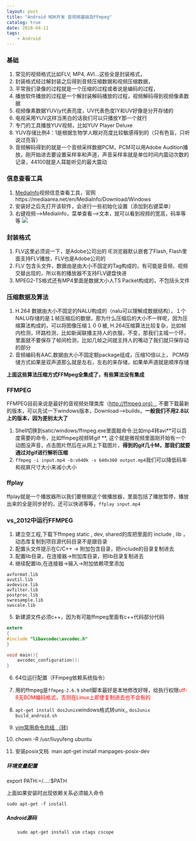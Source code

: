 ```yaml
---
layout: post
title: "Android NDK开发 音视频基础及FFmpeg"
catalog: true 
date: 2018-04-11
tags: 
    - Android
---
```


### 基础

1. 常见的视频格式比如FLV, MP4, AVI...这些全是封装格式，
2. 封装格式经过解封装之后得到音频压缩数据和视频压缩数据，
3. 平常我们录像的过程就是一个压缩的过程或者说是编码的过程，
4. 播放软件播放的过程是一个解封装解码播放的过程，视频解码得到视频像素数据
5. 视频像素数据YUV(y代表亮度，UV代表色度)Y和UV好像是分开存储的
6. 电视采用YUV这样当黑白的话我们可以只播放Y那一个就行
7. 专门的工具播放YUV视频，比如YUV Player Deluxe
8. YUV存储比例4：1是根据生物学人眼对亮度比较敏感得到的（只有色盲，只听说过亮盲）
7. 音频解码得到的就是一个音频采样数据PCM，PCM可以用Adobe Audition播放，刚开始进去要设置采样率和声道，声音采样率就是单位时间内震动次数的记录，44100就是人耳能听见的最大震动<!-- more -->

### 信息查看工具

1. [MediaInfo](https://mediaarea.net/en/MediaInfo/Download/Windows)视频信息查看工具，官网https://mediaarea.net/en/MediaInfo/Download/Windows
2. 安装好之后先打开该软件，会进行一些初始化设置（添加到右键菜单）
3. 右键视频——>MediaInfo，菜单查看——>文本，就可以看到视频的宽高，码率等等
![](http://140.143.64.135:18410/uploads/article/20180417/5ad5b74a81c0a.png)

### 封装格式

1. FLV这里必须说一下，是Adobe公司出的 IE浏览器默认嵌套了Flash, Flash里面支持FLV播放，FLV也是Adobe公司的
2. FLV 包含头文件，数据由是由大小不固定的Tag构成的，有可能是音频，视频交替出现的，所以有的播放器不支持FLV键盘快进
3. MPEG2-TS格式还有MP4里面是数据大小人TS Packet构成的，不包括头文件

### 压缩数据及算法

1. H.264 数据由大小不固定的NALU构成的（nalu可以理解成数据结构），１个NALU存储的是１帧压缩后的数据，那为什么压缩后的大小不一样呢，因为压缩算法构成的，可以将图像压缩１００被, H.264压缩算法比较复杂，比如帧内检测，环路检测，比如新闻联播主持人的衣服，不变，那我们主城一个环，里面就不要保存了帧间检测，比如几帧之间就主持人的嘴动了我们就只保存动的部分
2. 音频编码有AAC,数据由大小不固定额package组成，压缩10倍以上， PCM存储方式如果是双声道那么就是左右，左右的来存储，如果单声道就是顺序存储

**上面这些算法压缩方式FFMpeg全集成了，有些算法没有集成**

### FFMPEG

FFMPEG目前来说是最好的音视频处理类库（http://ffmpeg.org）, 不要下载最新的版本，可以先试一下windows版本，Download——>builds，**一般我们不用2.8以上的版本，因为差别太大了**

1. Shell切换到satic/windows/ffmpeg.exe里面敲命令:比如mp4转avi**可以百度需要的命令，比如ffmpeg视频转gif **, 这个就是微视频里面刚开始有一个动图没声音，点击图片然后在从网上下载图片，**得到的gif几十M，那我们就要通过对gif进行解析压缩**
2. `ffmpeg -i input.mp4 -b:v640k -s 640x360 output.mp4`我们可以降低码率和视屏尺寸大小来减小大小

### ffplay

ffplay就是一个播放器所以我们要根据这个做播放器，里面包括了播放暂停，播放出来的全是同步好的，还可以快进等等，`ffplay input.mp4`

### vs_2012中运行FFMPEG

1. 建立空工程,下载下ffmpeg static , dev, shared的库把里面的 include , lib ，动态库复制到项目源代码目录不是跟目录
2. 配置头文件提示在C/C++ -> 附加包含目录，把include的目录复制进去
3. 配置lib目录，在连接器->附加库目录，把lib目录复制进去
4. 继续配置lib,在连接器->输入->附加依赖项里添加
```
avformat.lib
avutil.lib
avdevice.lib
avfilter.lib
postproc.lib
swresample.lib
swscale.lib
```
5. 新建源文件必须c++，因为有可能ffmpeg里面有c++代码部分代码
```c
extern
{
#include "libavcodec\avcodec.h"
}

void main(){
	avcodec_configuration();
}
```
6. 64位运行配置（FFmpeg依赖系统指令）
7. 用的ffmpeg是`ffmpeg-2.6.9` shell脚本最好是本地修改好呀，给执行权限<font color="red">utf-8无BOM编码格式，否则在Linux上即使复制进去也不会有的</font>
8. `apt-get install dos2unix`windows格式转unix,, `dos2unix build_android.sh`
9. [vim常用命令总结 （转)](http://www.cnblogs.com/yangjig/p/6014198.html)

10. chown -R /usr/liuyufeng ubuntu
11. 安装posix文档  man apt-get install manpages-posix-dev


##### 环境变量配置

export PATH:=/....:$PATH

上面如果安装时出现依赖关系必须输入命令

```shell
sudo apt-get -f install
```

##### Android源码

```shell
    sudo apt-get install vim ctags cscope
```
